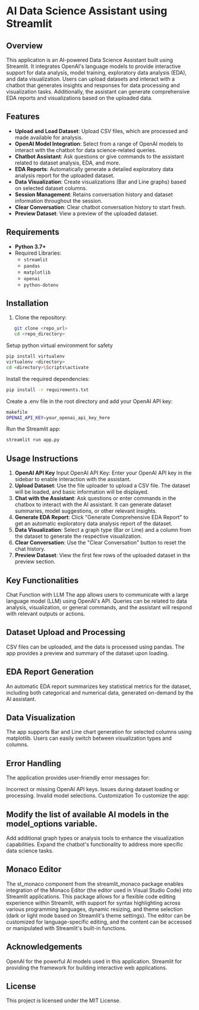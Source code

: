 # AI Data Science Assistant using Streamlit

## Overview
This application is an AI-powered Data Science Assistant built using Streamlit. It integrates OpenAI's language models to provide interactive support for data analysis, model training, exploratory data analysis (EDA), and data visualization. Users can upload datasets and interact with a chatbot that generates insights and responses for data processing and visualization tasks. Additionally, the assistant can generate comprehensive EDA reports and visualizations based on the uploaded data.

## Features
- **Upload and Load Dataset**: Upload CSV files, which are processed and made available for analysis.
- **OpenAI Model Integration**: Select from a range of OpenAI models to interact with the chatbot for data science-related queries.
- **Chatbot Assistant**: Ask questions or give commands to the assistant related to dataset analysis, EDA, and more.
- **EDA Reports**: Automatically generate a detailed exploratory data analysis report for the uploaded dataset.
- **Data Visualization**: Create visualizations (Bar and Line graphs) based on selected dataset columns.
- **Session Management**: Retains conversation history and dataset information throughout the session.
- **Clear Conversation**: Clear chatbot conversation history to start fresh.
- **Preview Dataset**: View a preview of the uploaded dataset.

## Requirements
- **Python 3.7+**
- Required Libraries:
  - `streamlit`
  - `pandas`
  - `matplotlib`
  - `openai`
  - `python-dotenv`

## Installation
1. Clone the repository:

```bash
   git clone <repo_url>
   cd <repo_directory>
```
Setup python virtual environment for safety
```bash
pip install virtualenv
virtualenv <directory>
cd <directory>\Scripts\activate
```

Install the required dependencies:
```bash
pip install -r requirements.txt
```


Create a .env file in the root directory and add your OpenAI API key:

```bash
makefile
OPENAI_API_KEY=your_openai_api_key_here
```
Run the Streamlit app:

```bash
streamlit run app.py
```


## Usage Instructions
1. **OpenAI API Key** Input OpenAI API Key: Enter your OpenAI API key in the sidebar to enable interaction with the assistant.
2. **Upload Dataset**: Use the file uploader to upload a CSV file. The dataset will be loaded, and basic information will be displayed.
3. **Chat with the Assistant**: Ask questions or enter commands in the chatbox to interact with the AI assistant. It can generate dataset summaries, model suggestions, or other relevant insights.
4. **Generate EDA Report**: Click "Generate Comprehensive EDA Report" to get an automatic exploratory data analysis report of the dataset.
5. **Data Visualization**: Select a graph type (Bar or Line) and a column from the dataset to generate the respective visualization.
6. **Clear Conversation**: Use the "Clear Conversation" button to reset the chat history.
7. **Preview Dataset**: View the first few rows of the uploaded dataset in the preview section.

## Key Functionalities
Chat Function with LLM
The app allows users to communicate with a large language model (LLM) using OpenAI's API. Queries can be related to data analysis, visualization, or general commands, and the assistant will respond with relevant outputs or actions.

## Dataset Upload and Processing
CSV files can be uploaded, and the data is processed using pandas. The app provides a preview and summary of the dataset upon loading.

## EDA Report Generation
An automatic EDA report summarizes key statistical metrics for the dataset, including both categorical and numerical data, generated on-demand by the AI assistant.

## Data Visualization
The app supports Bar and Line chart generation for selected columns using matplotlib. Users can easily switch between visualization types and columns.

## Error Handling
The application provides user-friendly error messages for:

Incorrect or missing OpenAI API keys.
Issues during dataset loading or processing.
Invalid model selections.
Customization
To customize the app:

## Modify the list of available AI models in the model_options variable.
Add additional graph types or analysis tools to enhance the visualization capabilities.
Expand the chatbot's functionality to address more specific data science tasks.

## Monaco Editor
The st_monaco component from the streamlit_monaco package enables integration of the Monaco Editor (the editor used in Visual Studio Code) into Streamlit applications. This package allows for a flexible code editing experience within Streamlit, with support for syntax highlighting across various programming languages, dynamic resizing, and theme selection (dark or light mode based on Streamlit's theme settings). The editor can be customized for language-specific editing, and the content can be accessed or manipulated with Streamlit's built-in functions.
 
## Acknowledgements
OpenAI for the powerful AI models used in this application.
Streamlit for providing the framework for building interactive web applications.

## License
This project is licensed under the MIT License.
